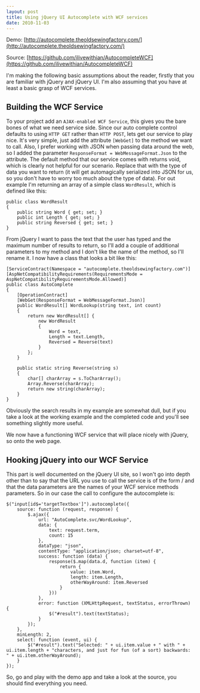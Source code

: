 ```yaml
---
layout: post
title: Using jQuery UI Autocomplete with WCF services
date: 2010-11-03
---
```


Demo: [http://autocomplete.theoldsewingfactory.com/](http://autocomplete.theoldsewingfactory.com/)

Source: [https://github.com/ilivewithian/AutocompleteWCF](https://github.com/ilivewithian/AutocompleteWCF)

I'm making the following basic assumptions about the reader, firstly that you are familiar with jQuery and jQuery UI. I'm also assuming that you have at least a basic grasp of WCF services.

## Building the WCF Service

To your project add an `AJAX-enabled WCF Service`, this gives you the bare bones of what we need service side. Since our auto complete control defaults to using `HTTP GET` rather than `HTTP POST`, lets get our service to play nice. It's very simple, just add the attribute `[WebGet]` to the method we want to call. Also, I prefer working with JSON when passing data around the web, so I added the parameter `ResponseFormat = WebMessageFormat.Json` to the attribute. The default method that our service comes with returns void, which is clearly not helpful for our scenario. Replace that with the type of data you want to return (it will get automagically serialized into JSON for us, so you don't have to worry too much about the type of data). For out example I'm returning an array of a simple class `WordResult`, which is defined like this:

    public class WordResult
    {
        public string Word { get; set; }
        public int Length { get; set; }
        public string Reversed { get; set; }
    }

From jQuery I want to pass the text that the user has typed and the maximum number of results to return, so I'll add a couple of additional parameters to my method and I don't like the name of the method, so I'll rename it. I now have a class that looks a bit like this:

    [ServiceContract(Namespace = "autocomplete.theoldsewingfactory.com")]
    [AspNetCompatibilityRequirements(RequirementsMode = AspNetCompatibilityRequirementsMode.Allowed)]
    public class AutoComplete
    {
        [OperationContract]
        [WebGet(ResponseFormat = WebMessageFormat.Json)]
        public WordResult[] WordLookup(string text, int count)
        {
            return new WordResult[] {
                new WordResult
                {
                    Word = text,
                    Length = text.Length,
                    Reversed = Reverse(text)
                }
            };
        }
    
        public static string Reverse(string s)
        {
            char[] charArray = s.ToCharArray();
            Array.Reverse(charArray);
            return new string(charArray);
        }
    }

Obviously the search results in my example are somewhat dull, but if you take a look at the working example and the completed code and you'll see something slightly more useful.

We now have a functioning WCF service that will place nicely with jQuery, so onto the web page.

## Hooking jQuery into our WCF Service

This part is well documented on the jQuery UI site, so I won't go into depth other than to say that the URL you use to call the service is of the form <Full Service URL>/<MethodName> and that the data parameters are the names of your WCF service methods parameters. So in our case the call to configure the autocomplete is:


    $("input[id$='targetTextbox']").autocomplete({
        source: function (request, response) {
            $.ajax({
                url: "AutoComplete.svc/WordLookup",
                data: {
                    text: request.term,
                    count: 15
                },
                dataType: "json",
                contentType: "application/json; charset=utf-8",
                success: function (data) {
                    response($.map(data.d, function (item) {
                        return {
                            value: item.Word,
                            length: item.Length,
                            otherWayAround: item.Reversed
                        }
                    }))
                },
                error: function (XMLHttpRequest, textStatus, errorThrown) {
                    $("#result").text(textStatus);
                }
            });
        },
        minLength: 2,
        select: function (event, ui) {
            $("#result").text("Selected: " + ui.item.value + " with " + ui.item.length + "characters, and just for fun (of a sort) backwards: " + ui.item.otherWayAround);
        }
    });

So, go and play with the demo app and take a look at the source, you should find everything you need.
